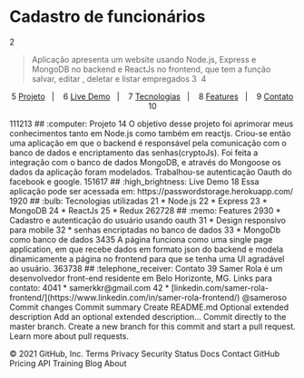 # Cadastro de funcionários
2
> Aplicação apresenta um website usando Node.js, Express e MongoDB no backend e ReactJs no frontend, que tem a função salvar, editar , deletar e listar empregados 
3
​
4
<p align="center">
5
  <a href="#computer-projeto">Projeto</a>&nbsp;&nbsp;&nbsp;|&nbsp;&nbsp;&nbsp;
6
  <a href="#high_brightness-live-demo">Live Demo</a>&nbsp;&nbsp;&nbsp;|&nbsp;&nbsp;&nbsp;
7
  <a href="#bulb-tecnologias-utilizadas">Tecnologias</a>&nbsp;&nbsp;&nbsp;|&nbsp;&nbsp;&nbsp;
8
  <a href="#memo-features">Features</a>&nbsp;&nbsp;&nbsp;|&nbsp;&nbsp;&nbsp;
9
  <a href="#telephone_receiver-contato">Contato</a>
10
</p>
11
​
12
​
13
## :computer: Projeto
14
O objetivo desse projeto foi aprimorar meus conhecimentos tanto em  Node.js como também em reactjs. Criou-se então uma aplicação em que o backend é responsável pela comunicação com o banco de dados e encriptamento das senhas(cryptoJs). Foi feita a integração com o banco de dados MongoDB, e através do Mongoose os dados da aplicação foram modelados. Trabalhou-se autenticação Oauth do facebook e google.
15
​
16
​
17
## :high_brightness: Live Demo
18
Essa aplicação pode ser acessada em: https://passwordstorage.herokuapp.com/
19
​
20
## :bulb: Tecnologias utilizadas
21
* Node.js
22
* Express
23
* MongoDB
24
* ReactJs
25
* Redux
26
​
27
​
28
## :memo: Features
29
​
30
* Cadastro e autenticação do usuário usando oauth
31
* Design responsivo para mobile
32
* senhas encriptadas no banco de dados
33
* MongoDb como banco de dados 
34
​
35
A página funciona como uma single page application, em que recebe dados em formato json do backend e modela dinamicamente a página no frontend para que se tenha uma UI agradável ao usuário.
36
​
37
​
38
## :telephone_receiver: Contato
39
Samer Rola é um desenvolvedor front-end residente em Belo Horizonte, MG. Links para contato:
40
​
41
* samerkkr@gmail.com
42
* [linkedin.com/samer-rola-frontend/](https://www.linkedin.com/in/samer-rola-frontend/)
@sameroso
Commit changes
Commit summary
Create README.md
Optional extended description
Add an optional extended description…
 Commit directly to the master branch.
 Create a new branch for this commit and start a pull request. Learn more about pull requests.
 
© 2021 GitHub, Inc.
Terms
Privacy
Security
Status
Docs
Contact GitHub
Pricing
API
Training
Blog
About
